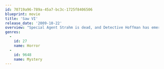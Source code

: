 ```yaml
---
id: 70719a96-789a-45a7-bc3c-1725f8406506
blueprint: movie
title: 'Saw VI'
release_date: '2009-10-22'
overview: "Special Agent Strahm is dead, and Detective Hoffman has emerged as the unchallenged successor to Jigsaw's legacy. However, when the FBI draws closer to Hoffman, he is forced to set a game into motion, and Jigsaw's grand scheme is finally understood."
genres:
  -
    id: 27
    name: Horror
  -
    id: 9648
    name: Mystery
---
```

